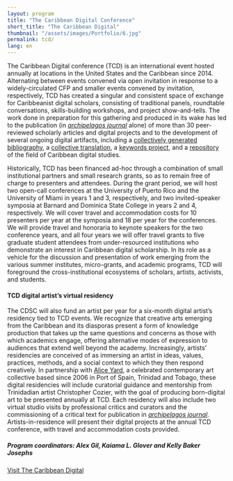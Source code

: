 ```yaml
---
layout: program
title: "The Caribbean Digital Conference"
short_title: "The Caribbean Digital"
thumbnail: "/assets/images/Portfolio/6.jpg"
permalink: tcd/
lang: en
---
```


<div class="portfolio-details">
    <p>The Caribbean Digital conference (TCD) is an international event hosted annually at locations in the United States and the Caribbean since 2014. Alternating between events convened via open invitation in response to a widely-circulated CFP and smaller events convened by invitation, respectively, TCD has created a singular and consistent space of exchange for Caribbeanist digital scholars, consisting of traditional panels, roundtable conversations, skills-building workshops, and project show-and-tells. The work done in preparation for this gathering and produced in its wake has led to the publication (in  <a href="https://archipelagosjournal.org/reviewers.html" target="_blank"><em>archipelagos journal</em></a> alone) of more than 30 peer-reviewed scholarly articles and digital projects and to the development of several ongoing digital artifacts, including a <a href="https://wayback.archive-it.org/1914/20151224034325/http://caribbeandigital.cdrs.columbia.edu/?page_id=113" target="_blank">collectively generated bibliography</a>, a <a href="https://via.hypothes.is/https://cahier1939ms.github.io/texts/translation/" target="_blank">collective translation</a>, a <a href="https://caribbeandigitalnyc.net/keywords/keywords/">keywords project</a>, and a <a href="https://caribbeandigitalnyc.net/caridischo/">repository</a> of the field of Caribbean digital studies.</p>
    <p>Historically, TCD has been financed ad-hoc through a combination of small institutional partners and small research grants, so as to remain free of charge to presenters and attendees. During the grant period, we will host two open-call conferences at the University of Puerto Rico and the University of Miami in years 1 and 3, respectively, and two invited-speaker symposia at Barnard and Dominica State College in years 2 and 4, respectively. We will cover travel and accommodation costs for 10 presenters per year at the symposia and 18 per year for the conferences. We will provide travel and honoraria to keynote speakers for the two conference years, and all four years we will offer travel grants to five graduate student attendees from under-resourced institutions who demonstrate an interest in Caribbean digital scholarship. In its role as a vehicle for the discussion and presentation of work emerging from the various summer institutes, micro-grants, and academic programs, TCD will foreground the cross-institutional ecosystems of scholars, artists, activists, and students.</p>
    <h4>TCD digital artist’s virtual residency</h4>
    <p>The CDSC will also fund an artist per year for a six-month digital artist’s residency tied to TCD events. We recognize that creative arts emerging from the Caribbean and its diasporas present a form of knowledge production that takes up the same questions and concerns as those with which academics engage, offering alternative modes of expression to audiences that extend well beyond the academy. Increasingly, artists’ residencies are conceived of as immersing an artist in ideas, values, practices, methods, and a social context to which they then respond creatively. In partnership with <a href="http://aliceyard.blogspot.com/" target="_blank">Alice Yard</a>, a celebrated contemporary art collective based since 2006 in Port of Spain, Trinidad and Tobago, these digital residencies will include curatorial guidance and mentorship from Trinidadian artist Christopher Cozier, with the goal of producing born-digital art to be presented annually at TCD. Each residency will also include two virtual studio visits by professional critics and curators and the commissioning of a critical text for publication in <a href="https://archipelagosjournal.org/" targe="_blank"><i>archipelagos journal</i></a>. Artists-in-residence will present their digital projects at the annual TCD conference, with travel and accommodation costs provided.</p>
    <div><h5>Program coordinators: Alex Gil, Kaiama L. Glover and Kelly Baker Josephs </h5></div>
    <div class="project-demo-btn">
    <a class="btn project-btn" href="http://caribbeandigitalnyc.net/" target="_blank">Visit The Caribbean Digital</a>
</div>

